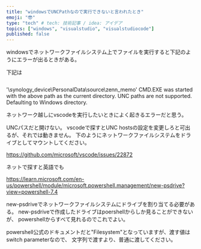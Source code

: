 ```yaml
---
title: "windowsでUNCPathなので実行できないと言われたとき"
emoji: "😎"
type: "tech" # tech: 技術記事 / idea: アイデア
topics: ["windows", "visualstudio", "visualstudiocode"]
published: false
---
```



windowsでネットワークファイルシステム上でファイルを実行すると下記のようにエラーが出るときがある。


下記は
```txt
```
'\\synology_device\PersonalData\source\zenn_memo'
CMD.EXE was started with the above path as the current directory.
UNC paths are not supported.  Defaulting to Windows directory.

ネットワーク越しにvscodeを実行したいときによく起きるエラーだと思う。


UNCパスだと開けない。
vscodeで探すとUNC hostsの設定を変更しろと可出るが、それでは動きません。
下のようにネットワークファイルシステムをドライブとしてマウントしてください。

https://github.com/microsoft/vscode/issues/22872


ネットで探すと英語でも

https://learn.microsoft.com/en-us/powershell/module/microsoft.powershell.management/new-psdrive?view=powershell-7.4

new-psdriveでネットワークファイルシステムにドライブを割り当てる必要がある。
new-psdriveで作成したドライブはpoershellからしか見ることができないが、
powershellからすべて見れるのでこれでよい。

powershell公式のドキュメントだと"Filesystem"となっていますが、渡す値はswitch parameterなので、
文字列で渡すより、普通に渡してください。
